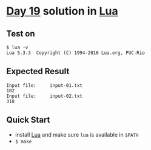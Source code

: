 # [Day 19](https://adventofcode.com/2020/day/19) solution in [Lua](https://www.lua.org/)

## Test on

```console
$ lua -v
Lua 5.3.3  Copyright (C) 1994-2016 Lua.org, PUC-Rio
```

## Expected Result

```console
Input file:     input-01.txt
102
Input file:     input-02.txt
318
```

## Quick Start

- install [Lua](https://www.lua.org/download.html) and make sure `lua` is available in `$PATH`
- `$ make`
